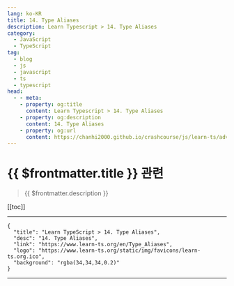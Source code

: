 ```yaml
---
lang: ko-KR
title: 14. Type Aliases
description: Learn Typescript > 14. Type Aliases
category: 
  - JavaScript
  - TypeScript
tag: 
  - blog
  - js
  - javascript
  - ts
  - typescript
head:
  - - meta:
    - property: og:title
      content: Learn Typescript > 14. Type Aliases
    - property: og:description
      content: 14. Type Aliases
    - property: og:url
      content: https://chanhi2000.github.io/crashcourse/js/learn-ts/advanced/14.html
---
```


# {{ $frontmatter.title }} 관련

> {{ $frontmatter.description }}

[[toc]]

---

```component VPCard
{
  "title": "Learn TypeScript > 14. Type Aliases",
  "desc": "14. Type Aliases",
  "link": "https://www.learn-ts.org/en/Type_Aliases",
  "logo": "https://www.learn-ts.org/static/img/favicons/learn-ts.org.ico",
  "background": "rgba(34,34,34,0.2)"
}
```

---

<TagLinks />